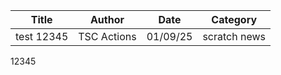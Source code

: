 | Title       | Author       | Date     | Category     |
|-------------|--------------|----------|--------------|
| test 12345  | TSC Actions  | 01/09/25 | scratch news |

12345